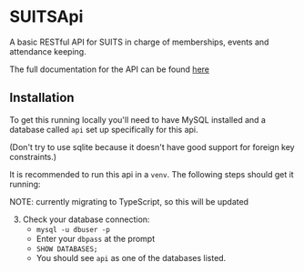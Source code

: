 # SUITSApi
A basic RESTful API for SUITS in charge of memberships, events and attendance keeping.

The full documentation for the API can be found [here](https://apidocs.suits.org.au)

## Installation 
To get this running locally you'll need to have MySQL installed and a database called `api` set up specifically for this api.

(Don't try to use sqlite because it doesn't have good support for foreign key constraints.)

It is recommended to run this api in a `venv`. The following steps should get it running:

NOTE: currently migrating to TypeScript, so this will be updated

3. Check your database connection:
    * `mysql -u dbuser -p`
    * Enter your `dbpass` at the prompt
    * `SHOW DATABASES;`
    * You should see `api` as one of the databases listed.
